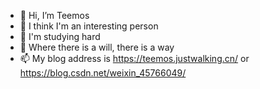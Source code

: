 - 👋 Hi, I’m Teemos
- 👀 I think I'm an interesting person
- 🌱 I'm studying hard
- 💞️ Where there is a will, there is a way
- 📫 My blog address is https://teemos.justwalking.cn/ or https://blog.csdn.net/weixin_45766049/

<!---
teemos666/teemos666 is a ✨ special ✨ repository because its `README.md` (this file) appears on your GitHub profile.
You can click the Preview link to take a look at your changes.
--->

